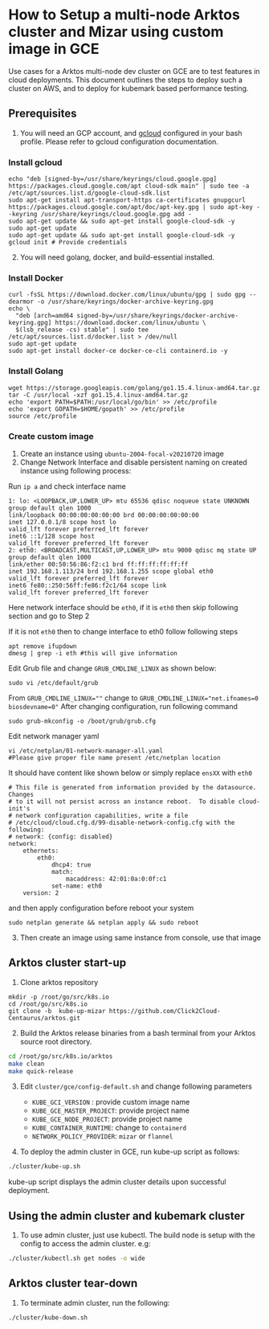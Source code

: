 # How to Setup a multi-node Arktos cluster and Mizar using custom image in GCE

Use cases for a Arktos multi-node dev cluster on GCE are to test features in cloud deployments. This document outlines the steps to deploy such a cluster on AWS, and to deploy for kubemark based performance testing.

## Prerequisites

1. You will need an GCP account, and [gcloud](https://cloud.google.com/sdk/docs/install#deb) configured in your bash profile. Please refer to gcloud configuration documentation.
### Install gcloud
```bigquery
echo "deb [signed-by=/usr/share/keyrings/cloud.google.gpg] https://packages.cloud.google.com/apt cloud-sdk main" | sudo tee -a /etc/apt/sources.list.d/google-cloud-sdk.list
sudo apt-get install apt-transport-https ca-certificates gnupgcurl https://packages.cloud.google.com/apt/doc/apt-key.gpg | sudo apt-key --keyring /usr/share/keyrings/cloud.google.gpg add -
sudo apt-get update && sudo apt-get install google-cloud-sdk -y
sudo apt-get update
sudo apt-get update && sudo apt-get install google-cloud-sdk -y
gcloud init # Provide credentials
```
2. You will need golang, docker, and build-essential installed.

### Install Docker 
```bigquery
curl -fsSL https://download.docker.com/linux/ubuntu/gpg | sudo gpg --dearmor -o /usr/share/keyrings/docker-archive-keyring.gpg
echo \
  "deb [arch=amd64 signed-by=/usr/share/keyrings/docker-archive-keyring.gpg] https://download.docker.com/linux/ubuntu \
  $(lsb_release -cs) stable" | sudo tee /etc/apt/sources.list.d/docker.list > /dev/null
sudo apt-get update
sudo apt-get install docker-ce docker-ce-cli containerd.io -y
```

### Install Golang
```bigquery
wget https://storage.googleapis.com/golang/go1.15.4.linux-amd64.tar.gz
tar -C /usr/local -xzf go1.15.4.linux-amd64.tar.gz
echo 'export PATH=$PATH:/usr/local/go/bin' >> /etc/profile
echo 'export GOPATH=$HOME/gopath' >> /etc/profile
source /etc/profile
```

### Create custom image

1. Create an instance using `ubuntu-2004-focal-v20210720` image
2. Change Network Interface and disable persistent naming on created instance using following process:

Run `ip a` and check interface name 

```
1: lo: <LOOPBACK,UP,LOWER_UP> mtu 65536 qdisc noqueue state UNKNOWN group default qlen 1000 
link/loopback 00:00:00:00:00:00 brd 00:00:00:00:00:00
inet 127.0.0.1/8 scope host lo
valid_lft forever preferred_lft forever
inet6 ::1/128 scope host
valid_lft forever preferred_lft forever
2: eth0: <BROADCAST,MULTICAST,UP,LOWER_UP> mtu 9000 qdisc mq state UP group default qlen 1000
link/ether 00:50:56:86:f2:c1 brd ff:ff:ff:ff:ff:ff
inet 192.168.1.113/24 brd 192.168.1.255 scope global eth0
valid_lft forever preferred_lft forever
inet6 fe80::250:56ff:fe86:f2c1/64 scope link
valid_lft forever preferred_lft forever
```
Here network interface should be `eth0`, if it is `eth0` then skip following section and go to Step 2

If it is not `eth0` then to change interface to eth0 follow following steps
```bigquery
apt remove ifupdown
dmesg | grep -i eth #this will give information
```
Edit Grub file and change `GRUB_CMDLINE_LINUX` as shown below:

`sudo vi /etc/default/grub`

From `GRUB_CMDLINE_LINUX=""` change to `GRUB_CMDLINE_LINUX="net.ifnames=0 biosdevname=0"`
After changing configuration, run following command

`sudo grub-mkconfig -o /boot/grub/grub.cfg`

Edit network manager yaml

```
vi /etc/netplan/01-network-manager-all.yaml 
#Please give proper file name present /etc/netplan location
```
It should have content like shown below or simply replace `ensXX` with `eth0`
```bigquery
# This file is generated from information provided by the datasource.  Changes
# to it will not persist across an instance reboot.  To disable cloud-init's
# network configuration capabilities, write a file
# /etc/cloud/cloud.cfg.d/99-disable-network-config.cfg with the following:
# network: {config: disabled}
network:
    ethernets:
        eth0:
            dhcp4: true
            match:
                macaddress: 42:01:0a:0:0f:c1
            set-name: eth0
    version: 2
```
and then apply configuration before reboot your system

``
sudo netplan generate && netplan apply && sudo reboot
``

3. Then create an image using same instance from console, use that image 
## Arktos cluster start-up

1. Clone arktos repository
```bigquery
mkdir -p /root/go/src/k8s.io
cd /root/go/src/k8s.io
git clone -b  kube-up-mizar https://github.com/Click2Cloud-Centaurus/arktos.git

```
2. Build the Arktos release binaries from a bash terminal from your Arktos source root directory.
```bash
cd /root/go/src/k8s.io/arktos
make clean
make quick-release
```

3. Edit `cluster/gce/config-default.sh` and change following parameters
   
   * `KUBE_GCI_VERSION` : provide custom image name
   * `KUBE_GCE_MASTER_PROJECT`: provide project name
   * `KUBE_GCE_NODE_PROJECT`: provide project name
   * `KUBE_CONTAINER_RUNTIME`: change to `containerd`
   * `NETWORK_POLICY_PROVIDER`: `mizar` or `flannel`

4. To deploy the admin cluster in GCE, run kube-up script as follows:
```bash
./cluster/kube-up.sh
```
kube-up script displays the admin cluster details upon successful deployment.

## Using the admin cluster and kubemark cluster

1. To use admin cluster, just use kubectl. The build node is setup with the config to access the admin cluster. e.g:
```bash
./cluster/kubectl.sh get nodes -o wide
```

## Arktos cluster tear-down

1. To terminate admin cluster, run the following:
```bash
./cluster/kube-down.sh
```
